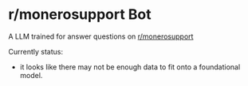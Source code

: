 # r/monerosupport Bot

A LLM trained for answer questions on [r/monerosupport](https://www.reddit.com/r/monerosupport/)

Currently status:
- it looks like there may not be enough data to fit onto a foundational model. 
